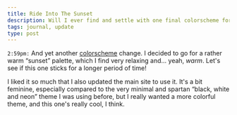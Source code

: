 ```yaml
---
title: Ride Into The Sunset
description: Will I ever find and settle with one final colorscheme for this blog?!
tags: journal, update
type: post
---
```


`2:59pm:` And yet another [colorscheme](https://coolors.co/ff6c23-a46bea-f9eaea-ffdd21-65b25e) change. I decided to go for a rather warm “sunset” palette, which I find very relaxing and... yeah, _warm_. Let's see if this one sticks for a longer period of time!

I liked it so much that I also updated the main site to use it. It's a bit feminine, especially compared to the very minimal and spartan “black, white and neon” theme I was using before, but I really wanted a more colorful theme, and this one's really cool, I think.

